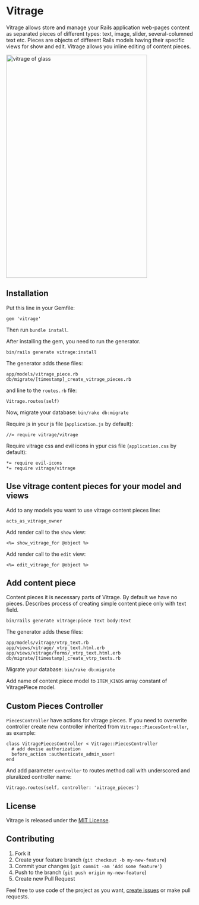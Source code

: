Vitrage
=======

Vitrage allows store and manage your Rails application web-pages content as separated pieces of different types: text, image, slider, several-columned text etc. Pieces are objects of different Rails models having their specific views for show and edit. Vitrage allows you inline editing of content pieces.

<img src="http://www.vitroart.ru/upload/information_system_35/4/2/2/item_422/information_items_1242584051.jpg" alt="vitrage of glass" height="600" width="379">


Installation
------------

Put this line in your Gemfile:

    gem 'vitrage'

Then run `bundle install`.

After installing the gem, you need to run the generator.

    bin/rails generate vitrage:install

The generator adds these files:

    app/models/vitrage_piece.rb
    db/migrate/[timestamp]_create_vitrage_pieces.rb

and line to the `routes.rb` file:

    Vitrage.routes(self)

Now, migrate your database: `bin/rake db:migrate`

Require js in your js file (`application.js` by default):

    //= require vitrage/vitrage

Require vitrage css and evil icons in ypur css file (`application.css` by default):

    *= require evil-icons
    *= require vitrage/vitrage


Use vitrage content pieces for your model and views
---------------------------------------------------

Add to any models you want to use vitrage content pieces line:

    acts_as_vitrage_owner

Add render call to the `show` view:

    <%= show_vitrage_for @object %>

Add render call to the `edit` view:

    <%= edit_vitrage_for @object %>


Add content piece
-----------------

Content pieces it is necessary parts of Vitrage. By default we have no pieces.
Describes process of creating simple content piece only with text field.

    bin/rails generate vitrage:piece Text body:text

The generator adds these files:

    app/models/vitrage/vtrp_text.rb
    app/views/vitrage/_vtrp_text.html.erb
    app/views/vitrage/forms/_vtrp_text.html.erb
    db/migrate/[timestamp]_create_vtrp_texts.rb

Migrate your database: `bin/rake db:migrate`

Add name of content piece model to `ITEM_KINDS` array constant
of VitragePiece model.


Custom Pieces Controller
------------------------

`PiecesController` have actions for vitrage pieces.
If you need to overwrite controller create new controller inherited from `Vitrage::PiecesController`, as example:

    class VitragePiecesController < Vitrage::PiecesController
      # add devise authorization
      before_action :authenticate_admin_user!
    end

And add parameter `controller` to routes method call with underscored and pluralized controller name:

    Vitrage.routes(self, controller: 'vitrage_pieces')



License
-------
Vitrage is released under the [MIT License](MIT-LICENSE).


Contributing
------------

1. Fork it
2. Create your feature branch (`git checkout -b my-new-feature`)
3. Commit your changes (`git commit -am 'Add some feature'`)
4. Push to the branch (`git push origin my-new-feature`)
5. Create new Pull Request


Feel free to use code of the project as you want, [create issues](https://github.com/dymio/vitrage/issues) or make pull requests.
